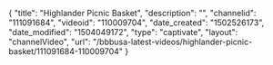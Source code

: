 {
    "title": "Highlander Picnic Basket",
    "description": "",
    "channelid": "111091684",
    "videoid": "110009704",
    "date_created": "1502526173",
    "date_modified": "1504049172",
    "type": "captivate",
    "layout": "channelVideo",
    "url": "\/bbbusa-latest-videos\/highlander-picnic-basket\/111091684-110009704"
}